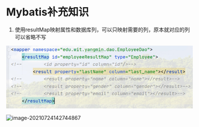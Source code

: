 # Mybatis补充知识

1. 使用resultMap映射属性和数据库列，可以只映射需要的列，原本就对应的列可以省略不写

![resultMap自定义属性映射](.\images\resultMap自定义属性映射.jpg)

![image-20210724142744867](images/image-20210724142744867.png)